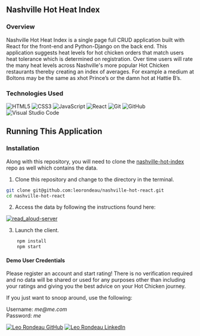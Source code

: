 ## Nashville Hot Heat Index


### Overview
Nashville Hot Heat Index is a single page full CRUD application built with React for the front-end and Python-Django on the back end. This application suggests heat levels for hot chicken orders that match users heat tolerance which is determined on registration. Over time users will rate the many heat levels across Nashville's more popular Hot Chicken restaurants thereby creating an index of averages. For example a medium at Boltons may be the same as xhot Prince’s or the damn hot at Hattie B’s. 

### Technologies Used

![HTML5](https://img.shields.io/badge/html5%20-%23E34F26.svg?&style=for-the-badge&logo=html5&logoColor=white) ![CSS3](https://img.shields.io/badge/css3%20-%231572B6.svg?&style=for-the-badge&logo=css3&logoColor=white) ![JavaScript](https://img.shields.io/badge/javascript%20-%23323330.svg?&style=for-the-badge&logo=javascript&logoColor=%23F7DF1E) ![React](https://img.shields.io/badge/react%20-%2320232a.svg?&style=for-the-badge&logo=react&logoColor=%2361DAFB) ![Git](https://img.shields.io/badge/git%20-%23F05033.svg?&style=for-the-badge&logo=git&logoColor=white) ![GitHub](https://img.shields.io/badge/github%20-%23121011.svg?&style=for-the-badge&logo=github&logoColor=white) ![Visual Studio Code](https://img.shields.io/badge/VSCode%20-%23007ACC.svg?&style=for-the-badge&logo=visual-studio-code&logoColor=white)

## Running This Application

### Installation

Along with this repository, you will need to clone the [nashville-hot-index](https://github.com/leorondeau/nashville-hot-index) repo as well which contains the data.

1. Clone this repository and change to the directory in the terminal.

```sh
git clone git@github.com:leorondeau/nashville-hot-react.git
cd nashville-hot-react
```

2. Access the data by following the instructions found here:

<a href="https://github.com/leorondeau/nashville-hot-index" target="_blank"><img src="https://img.shields.io/badge/server repo%20-%2375120e.svg?&style=for-the-badge&&logoColor=white" alt="read_aloud-server" style="height: auto !important; width: auto !important;" /></a>

3. Launch the client.

```sh
    npm install
    npm start
```

#### Demo User Credentials

  
Please register an account and start rating! There is no verification required and no data will be shared or used for any purposes other than including your ratings and giving you the best advice on your Hot Chicken journey.

If you just want to snoop around, use the following:

<p>
Username: <i>me@me.com</i>
<br>
Password: <i>me</i>


<a href="https://github.com/leorondeau" target="_blank"><img src="https://img.shields.io/badge/github%20-%23121011.svg?&style=for-the-badge&logo=github&logoColor=white" alt="Leo Rondeau GitHub" style="height: auto !important;width: auto !important;" /></a> <a href="https://www.linkedin.com/in/leo-rondeau/" target="_blank"><img src="https://img.shields.io/badge/linkedin%20-%230077B5.svg?&style=for-the-badge&logo=linkedin&logoColor=white" alt="Leo Rondeau LinkedIn" style="height: auto !important;width: auto !important;" /></a>



